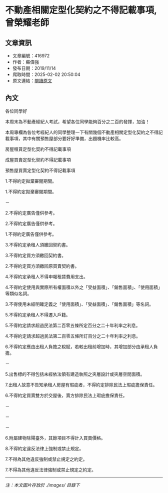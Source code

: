 # 不動產相關定型化契約之不得記載事項,曾榮耀老師

## 文章資訊
- 文章編號：416972
- 作者：蘇偉強
- 發布日期：2019/11/14
- 爬取時間：2025-02-02 20:50:04
- 原文連結：[閱讀原文](https://real-estate.get.com.tw/Columns/detail.aspx?no=416972)

## 內文
各位同學好

本周末為不動產經紀人考試，希望各位同學能夠百分之二百的發揮，加油！

本周專欄為各位考經紀人的同學整理一下有關幾個不動產相關定型化契約之不得記載事項，其中有關預售屋部分要好好準備，出題機率比較高。

房屋租賃定型化契約不得記載事項

成屋買賣定型化契約不得記載事項

預售屋買賣定型化契約不得記載事項

1.不得約定拋棄審閱期間。

1.不得約定拋棄審閱期間。

－

2.不得約定廣告僅供參考。

2.不得約定廣告僅供參考。

1.不得約定廣告僅供參考。

3.不得約定承租人須繳回契約書。

3.不得約定買方須繳回契約書。

2.不得約定買方須繳回原買賣契約書。

4.不得約定承租人不得申報租賃費用支出。

4.不得約定使用與實際所有權面積以外之「受益面積」、「銷售面積」、「使用面積」等類似名詞。

3.不得使用未經明確定義之「使用面積」、「受益面積」、「銷售面積」等名詞。

5.不得約定承租人不得遷入戶籍。

5.不得約定請求超過民法第二百零五條所定百分之二十年利率之利息。

4.不得約定請求超過民法第二百零五條所訂百分之二十年利率之利息。

6.不得約定應由出租人負擔之稅賦，若較出租前增加時，其增加部分由承租人負擔。

－

5.出售標的不得包括未經依法領有建造執照之夾層設計或夾層空間面積。

7.出租人故意不告知承租人房屋有瑕疵者，不得約定排除民法上瑕疵擔保責任。

6.不得約定買賣雙方於交屋後，賣方排除民法上瑕疵擔保責任。

－

－

－

6.附屬建物除陽臺外，其餘項目不得計入買賣價格。

8.不得約定違反法律上強制或禁止規定。

7.不得為其他違反強制或禁止規定之約定。

7.不得為其他違反法律強制或禁止規定之約定。

---
*注：本文圖片存放於 ./images/ 目錄下*

